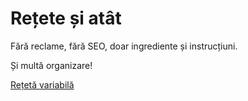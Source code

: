 ---
---
# Rețete și atât

Fără reclame, fără SEO, doar ingrediente și instrucțiuni.

Și multă organizare!

[Rețetă variabilă](/reteta)